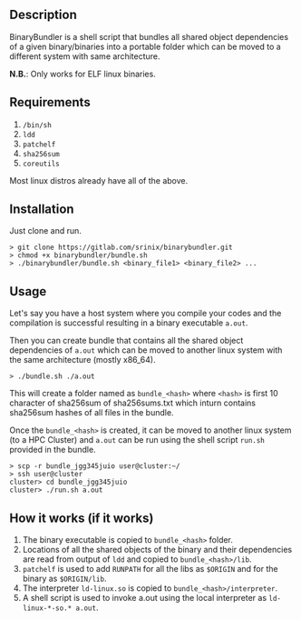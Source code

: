 ## Description

BinaryBundler is a shell script that bundles all
shared object dependencies of a given
binary/binaries into a portable folder which can
be moved to a different system with same
architecture.

__N.B.__: Only works for ELF linux binaries.


## Requirements

1. `/bin/sh`
1. `ldd`
1. `patchelf`
2. `sha256sum`
3. `coreutils`

Most linux distros already have all of the above.

## Installation

Just clone and run.

```
> git clone https://gitlab.com/srinix/binarybundler.git
> chmod +x binarybundler/bundle.sh
> ./binarybundler/bundle.sh <binary_file1> <binary_file2> ... 
```

## Usage

Let's say you have a host system where you compile
your codes and the compilation is successful
resulting in a binary executable `a.out`.

Then you can create bundle that contains all the
shared object dependencies of `a.out` which
can be moved to another linux system with the same
architecture (mostly x86_64).

```
> ./bundle.sh ./a.out 
```

This will create a folder named as `bundle_<hash>`
where `<hash>` is first 10 character of sha256sum
of sha256sums.txt which inturn contains sha256sum
hashes of all files in the bundle.

Once the `bundle_<hash>` is created, it can be
moved to another linux system (to a HPC Cluster)
and `a.out` can be run using the shell script
`run.sh` provided in the bundle.

```
> scp -r bundle_jgg345juio user@cluster:~/
> ssh user@cluster
cluster> cd bundle_jgg345juio 
cluster> ./run.sh a.out
```

## How it works (if it works)

1. The binary executable is copied to
   `bundle_<hash>` folder.
2. Locations of all the shared objects of the
   binary and their dependencies are read from 
   output of `ldd` and copied to
   `bundle_<hash>/lib`.
3. `patchelf` is used to add `RUNPATH` for all the
   libs as `$ORIGIN` and for the binary as `$ORIGIN/lib`.
4. The interpreter `ld-linux.so` is copied to
   `bundle_<hash>/interpreter`.
5. A shell script is used to invoke a.out using
   the local interpreter as `ld-linux-*-so.* a.out`.
